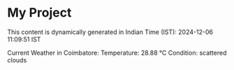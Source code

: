 # My Project

This content is dynamically generated in Indian Time (IST): 2024-12-06 11:09:51 IST


Current Weather in Coimbatore:
Temperature: 28.88 °C
Condition: scattered clouds
